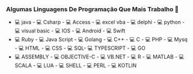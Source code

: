 ### Algumas Linguagens De Programação Que Mais Trabalho 👋


- 💻 java  - 💻 Csharp - 💻 Access - 💻 excel vba - 💻 delphi - 💻 python - 💻 visual basic - 💻 IOS - 💻 Android - 💻 Swift
- 💻 Ruby - 💻 Java Script - 💻 Golang - 💻 C++ - 💻 C - 💻 PHP - 💻 Mysq - 💻 HTML - 💻 CSS - 💻 SQL- 💻 TYPESCRIPT - 💻 GO
- 💻 ASSEMBLY - 💻 OBJECTIVE-C - 💻 VB.NET - 💻 R - 💻 MATLAB - 💻 SCALA - 💻 LUA - 💻 SHELL - 💻 PERL - 💻 KOTLIN






























